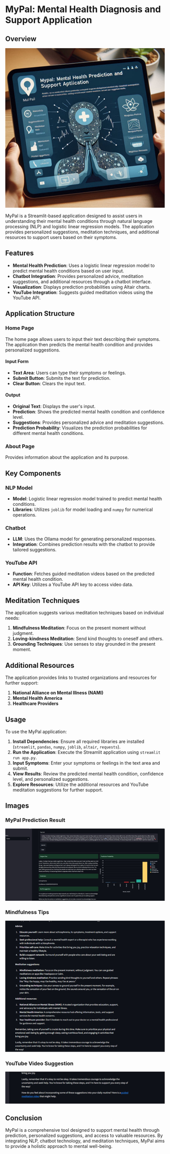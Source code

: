 # MyPal: Mental Health Diagnosis and Support Application

## Overview
![MyPal](Image.jpeg)

MyPal is a Streamlit-based application designed to assist users in understanding their mental health conditions through natural language processing (NLP) and logistic linear regression models. The application provides personalized suggestions, meditation techniques, and additional resources to support users based on their symptoms.

## Features

- **Mental Health Prediction**: Uses a logistic linear regression model to predict mental health conditions based on user input.
- **Chatbot Integration**: Provides personalized advice, meditation suggestions, and additional resources through a chatbot interface.
- **Visualization**: Displays prediction probabilities using Altair charts.
- **YouTube Integration**: Suggests guided meditation videos using the YouTube API.

## Application Structure

### Home Page

The home page allows users to input their text describing their symptoms. The application then predicts the mental health condition and provides personalized suggestions.

#### Input Form
- **Text Area**: Users can type their symptoms or feelings.
- **Submit Button**: Submits the text for prediction.
- **Clear Button**: Clears the input text.

#### Output
- **Original Text**: Displays the user's input.
- **Prediction**: Shows the predicted mental health condition and confidence level.
- **Suggestions**: Provides personalized advice and meditation suggestions.
- **Prediction Probability**: Visualizes the prediction probabilities for different mental health conditions.

### About Page

Provides information about the application and its purpose.

## Key Components

### NLP Model

- **Model**: Logistic linear regression model trained to predict mental health conditions.
- **Libraries**: Utilizes `joblib` for model loading and `numpy` for numerical operations.

### Chatbot

- **LLM**: Uses the Ollama model for generating personalized responses.
- **Integration**: Combines prediction results with the chatbot to provide tailored suggestions.

### YouTube API

- **Function**: Fetches guided meditation videos based on the predicted mental health condition.
- **API Key**: Utilizes a YouTube API key to access video data.

## Meditation Techniques

The application suggests various meditation techniques based on individual needs:

1. **Mindfulness Meditation**: Focus on the present moment without judgment.
2. **Loving-kindness Meditation**: Send kind thoughts to oneself and others.
3. **Grounding Techniques**: Use senses to stay grounded in the present moment.

## Additional Resources

The application provides links to trusted organizations and resources for further support:

1. **National Alliance on Mental Illness (NAMI)**
2. **Mental Health America**
3. **Healthcare Providers**

## Usage

To use the MyPal application:

1. **Install Dependencies**: Ensure all required libraries are installed (`streamlit`, `pandas`, `numpy`, `joblib`, `altair`, `requests`).
2. **Run the Application**: Execute the Streamlit application using `streamlit run app.py`.
3. **Input Symptoms**: Enter your symptoms or feelings in the text area and submit.
4. **View Results**: Review the predicted mental health condition, confidence level, and personalized suggestions.
5. **Explore Resources**: Utilize the additional resources and YouTube meditation suggestions for further support.



## Images

### MyPal Prediction Result

![MyPal Prediction Result](<MyPal Prediction Result.jpg>)

### Mindfulness Tips

![Mindfulness Tips](<Mindfulness Tips.jpg>)


### YouTube Video Suggestion

![YouTube Video Suggestion](<Youtube Video Suggestion.jpg>)



## Conclusion

MyPal is a comprehensive tool designed to support mental health through prediction, personalized suggestions, and access to valuable resources. By integrating NLP, chatbot technology, and meditation techniques, MyPal aims to provide a holistic approach to mental well-being.

